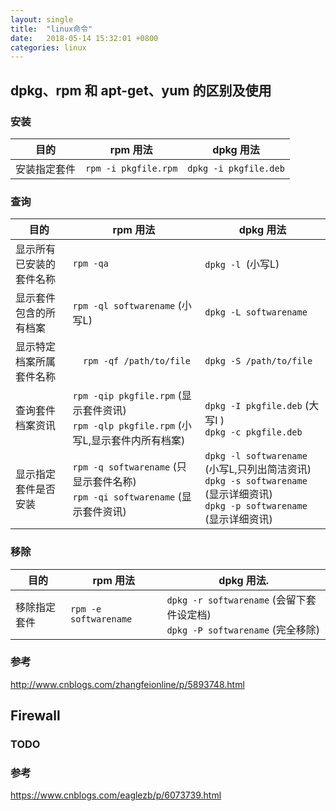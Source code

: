 ```yaml
---
layout: single
title:  "linux命令"
date:   2018-05-14 15:32:01 +0800
categories: linux
---
```


## dpkg、rpm 和 apt-get、yum 的区别及使用
### 安装

目的| rpm 用法|	dpkg 用法
-|-|-
安装指定套件|`rpm -i pkgfile.rpm` |`dpkg -i pkgfile.deb`

### 查询

目的|rpm 用法|	dpkg 用法
-|-|-
显示所有已安装的套件名称|`rpm -qa`|`dpkg -l `(小写L)
显示套件包含的所有档案|`rpm -ql softwarename` (小写L)|	`dpkg -L softwarename`
显示特定档案所属套件名称|`	rpm -qf /path/to/file`|	`dpkg -S /path/to/file`
查询套件档案资讯|	`rpm -qip pkgfile.rpm` (显示套件资讯) <br/> `rpm -qlp pkgfile.rpm` (小写L,显示套件内所有档案) |	`dpkg -I pkgfile.deb` (大写I )<br/> `dpkg -c pkgfile.deb`
显示指定套件是否安装|	`rpm -q softwarename` (只显示套件名称) <br/>`rpm -qi softwarename` (显示套件资讯)|	`dpkg -l softwarename` (小写L,只列出简洁资讯) <br/>`dpkg -s softwarename` (显示详细资讯)<br/> `dpkg -p softwarename` (显示详细资讯)

### 移除

目的|	rpm 用法|	dpkg 用法.
-|-|-
移除指定套件|	`rpm -e softwarename`|	`dpkg -r softwarename` (会留下套件设定档)<br/> `dpkg -P softwarename` (完全移除)

### 参考
http://www.cnblogs.com/zhangfeionline/p/5893748.html

## Firewall

### TODO

### 参考
https://www.cnblogs.com/eaglezb/p/6073739.html
